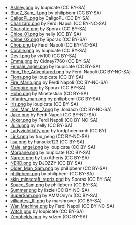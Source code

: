 
- [Ashley.png](http://minetest.fensta.bplaced.net/#id=885) by loupicate (CC BY-SA)
- [BlueZ_Sam_II.png](http://minetest.fensta.bplaced.net/#id=143) by philipbenr (CC BY-SA)
- [CaligoPL.png](http://minetest.fensta.bplaced.net/#id=99) by CaligoPL (CC BY-SA)
- [Charizard.png](http://minetest.fensta.bplaced.net/#id=172) by Ferdi Napoli (CC BY-NC-SA)
- [Charlotte.png](http://minetest.fensta.bplaced.net/#id=852) by Sporax (CC BY-SA)
- [Chloe_01.png](http://minetest.fensta.bplaced.net/#id=847) by nelly (CC BY-SA)
- [Chloe_02.png](http://minetest.fensta.bplaced.net/#id=851) by Sporax (CC BY-SA)
- [Chop.png](http://minetest.fensta.bplaced.net/#id=164) by Ferdi Napoli (CC BY-NC-SA)
- [Coralie.png](http://minetest.fensta.bplaced.net/#id=894) by loupicate (CC BY-SA)
- [Devil.png](http://minetest.fensta.bplaced.net/#id=93) by viv100 (CC BY-SA)
- [Emma.png](http://minetest.fensta.bplaced.net/#id=101) by Cidney7760 (CC BY-SA)
- [Female_angel.png](http://minetest.fensta.bplaced.net/#id=890) by loupicate (CC BY-SA)
- [Finn_The_Adventured.png](http://minetest.fensta.bplaced.net/#id=175) by Ferdi Napoli (CC BY-NC-SA)
- [Fiona.png](http://minetest.fensta.bplaced.net/#id=860) by loupicate (CC BY-SA)
- [Fire_Mario.png](http://minetest.fensta.bplaced.net/#id=198) by Ferdi Napoli (CC BY-NC-SA)
- [Gregoire.png](http://minetest.fensta.bplaced.net/#id=850) by Sporax (CC BY-SA)
- [Hobo.png](http://minetest.fensta.bplaced.net/#id=112) by Minetestian (CC BY-SA)
- [Infantry_man.png](http://minetest.fensta.bplaced.net/#id=82) by philipbenr (CC BY-SA)
- [Iris.png](http://minetest.fensta.bplaced.net/#id=862) by loupicate (CC BY-SA)
- [Iron_Man_MK._7.png](http://minetest.fensta.bplaced.net/#id=6) by Jordach (CC BY-NC-SA)
- [Jake.png](http://minetest.fensta.bplaced.net/#id=176) by Ferdi Napoli (CC BY-NC-SA)
- [Joker.png](http://minetest.fensta.bplaced.net/#id=178) by Ferdi Napoli (CC BY-NC-SA)
- [Julia.png](http://minetest.fensta.bplaced.net/#id=859) by nelly (CC BY-SA)
- [Ladyvioletkitty.png](http://minetest.fensta.bplaced.net/#id=162) by lordphoenixmh (CC BY)
- [Link.png](http://minetest.fensta.bplaced.net/#id=126) by tux_peng (CC BY-NC-SA)
- [lisa.png](http://minetest.fensta.bplaced.net/#id=88) by hansuke123 (CC BY-SA)
- [Male_angel.png](http://minetest.fensta.bplaced.net/#id=895) by loupicate (CC BY-SA)
- [Morgane.png](http://minetest.fensta.bplaced.net/#id=864) by loupicate (CC BY-SA)
- [Naruto.png](http://minetest.fensta.bplaced.net/#id=136) by LuxAtheris (CC BY-SA)
- [NERD.png](http://minetest.fensta.bplaced.net/#id=) by DJOZZY (CC BY-SA)
- [Older_Man_Sam.png](http://minetest.fensta.bplaced.net/#id=21) by philipbenr (CC BY-SA)
- [philipbenr.png](http://minetest.fensta.bplaced.net/#id=54) by philipbenr (CC BY-SA)
- [skin_minecraft_repris.png](http://minetest.fensta.bplaced.net/#id=856) by Sporax (CC BY-SA)
- [Space_Sam.png](http://minetest.fensta.bplaced.net/#id=37) by philipbenr (CC BY-SA)
- [Summer.png](http://minetest.fensta.bplaced.net/#id=) by lizzie (CC BY-NC-SA)
- [SuperSam.png](http://minetest.fensta.bplaced.net/#id=) by AMMOnym (CC BY-SA)
- [villiantest_III.png](http://minetest.fensta.bplaced.net/#id=) by marshrover (CC BY-SA)
- [War_Machine.png](http://minetest.fensta.bplaced.net/#id=169) by Ferdi Napoli (CC BY-NC-SA)
- [Witch.png](http://minetest.fensta.bplaced.net/#id=884) by loupicate (CC BY-SA)
- [Zenohelds.png](http://minetest.fensta.bplaced.net/#id=25) by sdzen (CC BY-SA)
